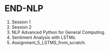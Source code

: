 # END-NLP

1. Session 1
2. Session 2
3. NLP Advanced Python for General Computing.
4. Sentiment Analysis with LSTMs.
5. Assignment_5_LSTMS_from_scratch.
